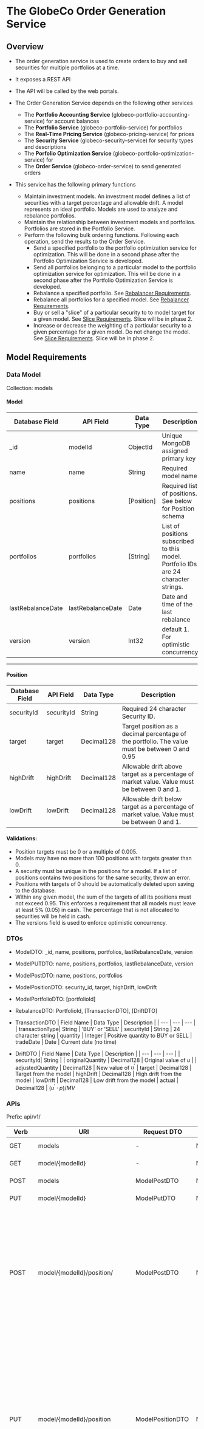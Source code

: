 # The GlobeCo Order Generation Service

## Overview

- The order generation service is used to create orders to buy and sell securities for multiple portfolios at a time.
- It exposes a REST API
- The API will be called by the web portals.
- The Order Generation Service depends on the following other services
    - The **Portfolio Accounting Service** (globeco-portfolio-accounting-service) for account balances
    - The **Portfolio Service** (globeco-portfolio-service) for portfolios
    - The **Real-Time Pricing Service** (globeco-pricing-service) for prices
    - The **Security Service** (globeco-security-service) for security types and descriptions
    - The **Porfolio Optimization Service** (globeco-portfolio-optimization-service) for
    - The **Order Service** (globeco-order-service) to send generated orders


- This service has the following primary functions
    - Maintain investment models.  An investment model defines a list of securities with a target percentage and allowable drift.  A model represents an ideal portfolio.  Models are used to analyze and rebalance portfolios.
    - Maintain the relationship between investment models and portfolios.  Portfolios are stored in the Portfolio Service.
    - Perform the following bulk ordering functions.  Following each operation, send the results to the Order Service.
        - Send a specified portfolio to the portfolio optimization service for optimization. This will be done in a second phase after the Portfolio Optimization Service is developed.
        - Send all portfolios belonging to a particular model to the portfolio optimization service for optimization.  This will be done in a second phase after the Portfolio Optimization Service is developed.
        - Rebalance a specified portfolio. See [Rebalancer Requirements](#rebalancer-requirements).
        - Rebalance all portfolios for a specified model. See [Rebalancer Requirements](#rebalancer-requirements).
        - Buy or sell a "slice" of a particular security to to model target for a given model.  See [Slice Requirements](#slice-requirements).  Slice will be in phase 2.
        - Increase or decrease the weighting of a particular security to a given percentage for a given model.  Do not change the model. See [Slice Requirements](#slice-requirements).  Slice will be in phase 2.



## Model Requirements

### Data Model

Collection: models


#### **Model**
| Database Field | API Field | Data Type | Description|
| --- | --- | --- | --- |
| _id | modelId | ObjectId | Unique MongoDB assigned primary key |
| name | name | String | Required model name |
| positions | positions | [Position] | Required list of positions.  See below for Position schema |
| portfolios | portfolios | [String] | List of positions subscribed to this model.  Portfolio IDs are 24 character strings.
| lastRebalanceDate | lastRebalanceDate | Date | Date and time of the last rebalance |
| version | version | Int32 | default 1. For optimistic concurrency |
---

#### **Position**

| Database Field | API Field | Data Type | Description|
| --- | --- | --- | --- |
| securityId | securityId | String | Required 24 character Security ID.
| target | target | Decimal128 | Target position as a decimal percentage of the portfolio.  The value must be between 0 and 0.95 |
| highDrift | highDrift | Decimal128 | Allowable drift above target as a percentage of market value.  Value must be between 0 and 1.
| lowDrift | lowDrift | Decimal128 | Allowable drift below target as a percentage of market value.  Value must be between 0 and 1.

#### Validations:
- Position targets must be 0 or a multiple of 0.005.
- Models may have no more than 100 positions with targets greater than 0.
- A security must be unique in the positions for a model.  If a list of positions contains two positions for the same security, throw an error.
- Positions with targets of 0 should be automatically deleted upon saving to the database.
- Within any given model, the sum of the targets of all its positions must not exceed 0.95.  This enforces a requirement that all models must leave at least 5% (0.05) in cash.  The percentage that is not allocated to securities will be held in cash.
- The versions field is used to enforce optimistic concurrency.




### DTOs

- ModelDTO: _id, name, positions, portfolios, lastRebalanceDate, version

- ModelPUTDTO: name, positions, portfolios, lastRebalanceDate, version

- ModelPostDTO: name, positions, portfolios

- ModelPositionDTO: security_id, target, highDrift, lowDrift

- ModelPortfolioDTO: [portfolioId]

- RebalanceDTO: PortfolioId, [TransactionDTO], [DriftDTO]

- TransactionDTO
    | Field Name | Data Type | Description |
    | --- | --- | --- |
    | transactionType| String | 'BUY' or 'SELL'
    | securityId | String | 24 character string
    | quantity | Integer | Positive quantity to BUY or SELL
    | tradeDate | Date | Current date (no time)

- DriftDTO
    | Field Name | Data Type | Description |
    | --- | --- | --- |
    | securityId| String |
    | originalQuantity | Decimal128 | Original value of $u$ |
    | adjustedQuantity | Decimal128 | New value of $u^{'}$
    | target | Decimal128 | Target from the model
    | highDrift | Decimal128 | High drift from the model
    | lowDrift | Decimal128 | Low drift from the model
    | actual | Decimal128 | $(u^{'} \cdot p)/MV$


### APIs

Prefix: api/v1/


| Verb | URI | Request DTO | Response DTO | Explanation |
| --- | --- | --- | --- | --- |
| GET | models | - | ModelDTO | Get all models
| GET | model/{modelId} | - | ModelDTO | Get model by ID
| POST | models | ModelPostDTO | ModelDTO | Post a new model
| PUT | model/{modelId} | ModelPutDTO | ModelDTO | Update a model
| POST | model/{modelId}/position/ | ModelPostDTO | ModelDTO | Adds a position in a model.  There must not be another position in the model with the same security.  The total of all targets in the model may not exceed 0.95.
| PUT | model/{modelId}/position | ModelPositionDTO | ModelDTO | Updates a model position.  The security must already exist in the model.  The target, highDrift, and lowDrift are updated to the value in the DTO.  The total of all targets in the model may not exceed 0.95
| DELETE | model/{modelId}/position | ModelPositionDTO | ModelDTO | The position in the payload is deleted as long as the values in the database exactly match the values in the DTO.
| POST | model/{modelId}/portfolio | ModelPortfolioDTO | ModelDTO | The portfolios in the payload are appending to the list of portfolios in the database for the model.  Duplicates are silently ignored.
| DELETE | model/{modelId}/portfolio | ModelPortfolioDTO | ModelDTO | The portfolios in the payload are deleted from the portfolios in the database for the model.  Missing portfolios are silently ignored.
| POST | model/{modelId}/rebalance | - | [RebalanceDTO] | Triggers a rebalance for all portfolios in the specified model |
| POST | portfolio/{portfolioID}/rebalance | - | RebalanceDTO | Triggers a rebalance for the specified portfolioId |



## Rebalancer Requirements

Rebalancing the portfolio is a non-linear optimization problem.  Let $N$ be the number of security positions in a model, let $s_i$ be the security and $u_i$ be the the number of units of security position $i$, for all $i \in \{1, 2, \cdots, N\}$.  Let $p_i$ be the price of each unit of position $i$.  And let $w_i$, $l_i$, and $h_i$, be the target weight, low drift, and high drift, respectively.

The market value, $MV$ of the portfolio is expressed as.

$$
\begin{equation}
MV = Cash +\sum_{i=1}^N u_i \cdot p_i
\end{equation}
$$

Portfolio drift, $PD$ is defined as

$$
\begin{equation}
PD = \sum_{i=1}^N |(MV \cdot t_i) - (u_i \cdot p_i)|
\end{equation}
$$

The objective of the optimization problem is to find the values of $u_1, u_2, \cdots, u_n$ that  minimize PD subject to the following constraints:

- MV is a constant.  It cannot change.
- $p_1, p_2, \cdots , p_n$ are constants.  They cannot change.
- $\forall i, u_i \in \mathbb{Z}$ (All values of u are integers)
- $\forall i, u_i \ge 0$ (All values of u are non-negative)
- $\forall i, u_i \cdot p_i \ge MV \cdot (w_i - l_i)$
- $\forall i, u_i \cdot p_i \le MV \cdot (w_i + h_i)$

### Processing Steps
For each portfolio to be rebalanced:

1. Call the /balance endpoint of the Portfolio Accounting Service to get the current positions in the portfolio.  These are the current values of $u$ for each security in the portfolio.
2. Get the target, lower drift, and upper drift for each position in the model.  These are the values of $t$, $l$, and $h$, respectively.
3. Create a combined list of positions from step 1 and 2.  For any security in step 1 that is not also in step 2, the values of $t$, $l$, and $h$ are 0.  These values of $t$, $l$, and $h$ are constants.
4. Call the pricing service to get the price for all securities in the combined list from step 3.  These are your values of $p$.  These values of $p$ are a constant.
5. Calculate MV according to equation 2.  This value is a constant.  Cash is the obtained from the position record without a securityId (null securityId).  Assume that the price is 1, so total cash is the value of the quantity returned.
6. Solve the non-linear optimization problem by minimizing equation 2.  If there are multiple solutions, pick one at random.
7. The solution in step 6 will provide new values of $u$.  Let's call these new values $u_i^{'}$ and the original values $u_i$.  Calculate $\Delta_i = u_i^{'} - u_i$
8. For each $i$, create a TransactionDTO.  If $\Delta_i$ is greater than 0, the transactionType is BUY; if less than 0, it is SELL.  If $\Delta_i$ is 0, skip it without creating a TransactionDTO.  The securityId is the security of $s_i$, the quantity is the absolute value of $\Delta_i$.  The tradeDate is the current systems date.
9. For each $i$, create a driftDTO. The securityId is the securityId of $s_i$.  The original quantity is the original value of $u_i$.  The adjusted quantity is $u_i^{'}$.  The target, highDrift, and lowDrift come from the associated model for position $s_i$.  The field actual is calculated as $(u^{'} \cdot p)/MV$ and rounded to 4 decimal places.
10. Create a RebalanceDTO with the portfolioId, the list of TransactionDTO, and the list of DriftDTO.

**Note**: Rebalances may be parallelized up to the number of available threads, unless configured differently.  It should be possible to change configuration easily.

**Note**: In this version of the service, Orders are not sent directly to the Order Service.  They will be returned to the API caller (generally a UI) which will decide what to do.



## Slice Requirements

The slice requirements will be implemented in a second phase.


## External Services

### Portfolio Accounting Service
- Host: globeco-portfolio-accounting-service
- Port: 8087
- OpenAPI Schema: [Portfolio Accounting Service OpenAPI Schema](portfolio-accounting-service-openapi.yaml)
- Sample Balance DTO:
    ```yaml
    {
        "id": 2,
        "portfolioId": "683b6d88a29ee10e8b499643",
        "quantityLong": "3366336",
        "quantityShort": "0",
        "lastUpdated": "2025-06-01T15:06:41Z",
        "version": 2
    }
    ```

### Portfolio Service
- Host: globeco-portfolio-service
- Port: 8000
- OpenAPI Schema: [Portfolio Service OpenAPI Schema](portfolio-service-openapi.yaml)
- Sample Portfolio DTO:
    ```yaml
     {
        "portfolioId": "683b6d88a29ee10e8b499643",
        "name": "Portfolio 1",
        "dateCreated": "2025-05-31T20:58:48.833000",
        "version": 1
    }
    ```
### Real-Time Pricing Service
- Host: globeco-pricing-service
- Port: 8083
- OpenAPI Schema: [Pricing Service OpenAPI Schema](pricing-service-openapi.yaml)
- Sample Price DTO:
    ```yaml
    {
        "id": 1,
        "ticker": "A",
        "date": "2014-12-12",
        "open": 40.33,
        "close": 40.33,
        "high": 40.33,
        "low": 40.33,
        "volume": 0
    }
    ```

### Security Service
- Host: globeco-security-service
- Port: 8000
- Open API Schema: [Security Service OpenAPI Schema](security-service-openapi.yaml)
- Sample Security DTO:
    ```yaml
    {
        "ticker": "A",
        "description": "AGILENT TECHNOLOGIES, INC.",
        "securityTypeId": "683b6b9620f302c879a5fef3",
        "version": 1,
        "securityId": "683b6b9620f302c879a5fef4",
        "securityType": {
        "securityTypeId": "683b6b9620f302c879a5fef3",
        "abbreviation": "CS",
        "description": "Common Stock"
    }
    ```

### Portfolio Optimization Service
- Host: globeco-portfolio-optimization-service
- Port: TBD
- Open API Schema: TBD
- This service will be implemented in Phase 2 of this project.


### Order Service
- Host: globeco-order-service
- Port: 8081
- Open API Schema: [Order Service OpenAPI Schema](order-service-openapi.yaml)
- Sample POST DTO
    ```json
    {
        "blotterId": 1,
        "statusId": 1,
        "portfolioId": "683b6d88a29ee10e8b499643",
        "orderTypeId": 1,
        "securityId": "683b6b9620f302c879a5fef4",
        "quantity": 1000,
        "limitPrice": 32.50,
        "tradeOrderId": null,
        "orderTimestamp": "2025-06-02T14:40:54.658Z",
        "version": 1
    }
    ```
- Sample Response DTO:
    ```json
    {
        "id": 1,
        "blotter": {
            "id": 1,
            "name": "Default",
            "version": 1
        },
        "status": {
            "id": 1,
            "abbreviation": "NEW",
            "description": "New",
            "version": 1
        },
        "portfolioId": "683b6d88a29ee10e8b499643",
        "orderType": {
            "id": 1,
            "abbreviation": "BUY",
            "description": "Buy",
            "version": 1
        },
        "securityId": "683b6b9620f302c879a5fef4",
        "quantity": 1000,
        "limitPrice": 32.5,
        "tradeOrderId": null,
        "orderTimestamp": "2025-06-02T14:40:54.658Z",
        "version": 1
    }

    ```

## Error Handling

1. If the solver fails to find a solution or is still processing after 30 seconds, return an HTTP 422 status code with the message that "no feasible solution exists."  The 30 second timeout must be easily configuarable.

2. For all external services, retry 3 times.  The timeout and number of retries must be easily configurable.

3. The Portfolio Accounting and Pricing Services are required for rebalancing.  If either service is unavailable even after retries, return an appropriate error and error message.  If a service is unavailable for one rebalance it is likely unavailable for all, so terminate after the first failed rebalance.
